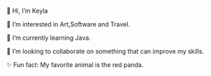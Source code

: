  👋  Hi, I’m Keyla

 
 👀  I’m interested in Art,Software and Travel.

 
🌱  I’m currently learning Java.


💞️  I’m looking to collaborate on something that can improve my skills. 


 ✨  Fun fact: My favorite animal is the red panda. 

